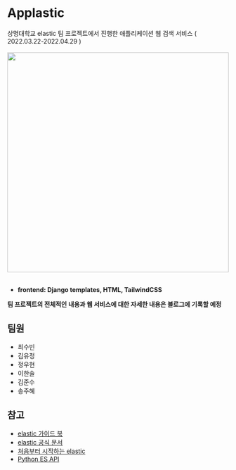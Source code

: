 # Applastic 
상명대학교 elastic 팀 프로젝트에서 진행한 애플리케이션 웹 검색 서비스 ( 2022.03.22-2022.04.29 ) 
<br><br>
<img src="https://user-images.githubusercontent.com/83692497/166096399-d8b7de7a-b505-4c15-b91b-4e6d786e3f5e.JPG" width="100%" height="500">
<br><br>

- **frontend: Django templates, HTML, TailwindCSS**

**팀 프로젝트의 전체적인 내용과 웹 서비스에 대한 자세한 내용은 블로그에 기록할 예정**

## 팀원
- 최수빈
- 김유정
- 정우현
- 이한솔
- 김준수
- 송주혜

## 참고
- [elastic 가이드 북](https://esbook.kimjmin.net/)
- [elastic 공식 문서](https://www.elastic.co/guide/index.html)
- [처음부터 시작하는 elastic](https://www.youtube.com/watch?v=Ks0P49B4OsA&list=PLhFRZgJc2afp0gaUnQf68kJHPXLG16YCf)
- [Python ES API](https://elasticsearch-py.readthedocs.io/en/v8.1.1/)
